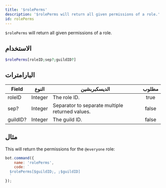 ```yaml
---
title: '$rolePerms'
description: '$rolePerms will return all given permissions of a role.'
id: rolePerms
---
```


`$rolePerms` will return all given permissions of a role.

## الاستخدام

```php
$rolePerms[roleID;sep?;guildID?]
```

## البارامترات

| Field    | النوع   | الديسكبربشين                                    | مطلوب |
| -------- | ------- | ----------------------------------------------- |:-----:|
| roleID   | Integer | The role ID.                                    | true  |
| sep?     | Integer | Separator to separate multiple returned values. | false |
| guildID? | Integer | The guild ID.                                   | false |

## مثال

This will return the permissions for the `@everyone` role:

```javascript
bot.command({
    name: 'rolePerms',
    code: `
  $rolePerms[$guildID;, ;$guildID]
  `
});
```
